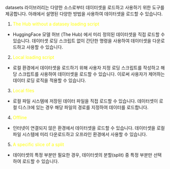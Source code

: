 datasets 라이브러리는 다양한 소스로부터 데이터셋을 로드하고 사용하기 위한 도구를 제공합니다. 아래에서 설명된 다양한 방법을 사용하여 데이터셋을 로드할 수 있습니다.

1. <font color="#ffff00">The Hub without a datasey loading script</font>
- HuggingFace 모델 허브 (The Hub) 에서 미리 정의된 데이터셋을 직접 로드할 수 있습니다. 데이터셋 로딩 스크립트 없이 간단한 명령을 사용하여 데이터셋을 다운로드하고 사용할 수 있습니다.

2. <font color="#ffff00">Local loading script</font>
- 로컬 환경에서 데이터셋을 로드하기 위해 사용자 지정 로딩 스크립트를 작성하고 해당 스크립트를 사용하여 데이터셋을 로드할 수 있습니다. 이로써 사용자가 제어하는 데이터 로딩 로직을 적용할 수 있습니다.

3. <font color="#ffff00">Local files</font>
- 로컬 파일 시스템에 저장된 데이터 파일을 직접 로드할 수 있습니다. 데이터셋이 로컬 디스크에 있는 경우 해당 파일의 경로를 지정하여 데이터를 로드합니다.

4. <font color="#ffff00">Offline</font>
- 인터넷이 연결되지 않은 환경에서 데이터셋을 로드할 수 있습니다. 데이터셋을 로컬 파일 시스템에 미리 다운로드하고 오프라인 환경에서 사용할 수 있습니다.

5. <font color="#ffff00">A specific slice of a split</font>
- 데이터셋의 특정 부분만 필요한 경우, 데이터셋의 분할(split) 중 특정 부분만 선택하여 로드할 수 있습니다.

